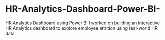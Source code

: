# HR-Analytics-Dashboard-Power-BI-
HR Analytics Dashboard using Power BI I worked on building an interactive HR Analytics dashboard to explore employee attrition using real-world HR data
